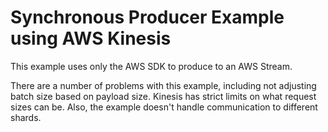 # Synchronous Producer Example using AWS Kinesis

This example uses only the AWS SDK to produce to an AWS Stream.

There are a number of problems with this example, including not adjusting batch size based on payload size.  Kinesis 
has strict limits on what request sizes can be.  Also, the example doesn't handle communication to different shards.